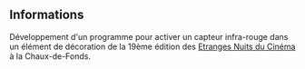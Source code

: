 ## Informations
Développement d'un programme pour activer un capteur infra-rouge dans un élément de décoration de la 19ème édition des [Etranges Nuits du Cinéma](https://www.2018.2300plan9.com) à la Chaux-de-Fonds.
